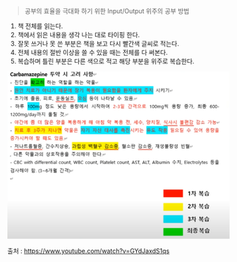 > 공부의 효율을 극대화 하기 위한 Input/Output 위주의 공부 방법

1. 책 전체를 읽는다.
2. 책에서 읽은 내용을 생각 나는 대로 타이핑 한다.
3. 잘못 쓰거나 못 쓴 부분은 책을 보고 다시 빨간색 글씨로 적는다.
4. 전체 내용의 절반 이상을 쓸 수 있을 때는 전체를 다 써본다.
5. 복습하며 틀린 부분은 다른 색으로 적고 해당 부분을 위주로 복습한다.

![작성 예시](attachments/Pasted%20image%2020231022170233.png)

출처 : https://www.youtube.com/watch?v=GYdJaxdS1qs